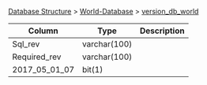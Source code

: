 [Database Structure](Database-Structure) > [World-Database](World-Database) > [version_db_world](version_db_world)

Column | Type | Description
--- | --- | ---
Sql_rev | varchar(100) | 
Required_rev | varchar(100) | 
2017_05_01_07 | bit(1) | 
